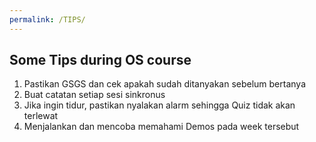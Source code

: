 ```yaml
---
permalink: /TIPS/
---
```


## Some Tips during OS course
1. Pastikan GSGS dan cek apakah sudah ditanyakan sebelum bertanya
2. Buat catatan setiap sesi sinkronus
3. Jika ingin tidur, pastikan nyalakan alarm sehingga Quiz tidak akan terlewat 
4. Menjalankan dan mencoba memahami Demos pada week tersebut
